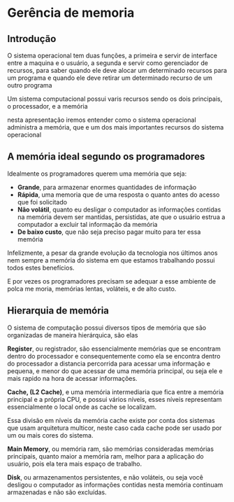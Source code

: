 # Gerência de memoria

## Introdução

O sistema operacional tem duas funções, a primeira e servir de interface entre a maquina e o usuário, a segunda e servir como gerenciador de recursos, para saber quando ele deve alocar um determinado recursos para um programa e quando ele deve retirar um determinado recurso de um outro programa

Um sistema computacional possui varis recursos sendo os dois principais, o processador, e a memória

nesta apresentação iremos entender como o sistema operacional administra a memória, que e um dos mais importantes recursos do sistema operacional

## A memória ideal segundo os programadores

Idealmente os programadores querem uma memória que seja:

- **Grande**, para armazenar enormes quantidades de informação
- **Rápida**, uma memoria que de uma resposta o quanto antes do acesso que foi solicitado
- **Não volátil**, quanto eu desligar o computador as informações contidas na memória devem ser mantidas, persistidas, ate que o usuário estrua a computador a excluir tal informação da memória
- **De baixo custo**, que não seja preciso pagar muito para ter essa memória

Infelizmente, a pesar da grande evolução da tecnologia nos últimos anos nem sempre a memória do sistema em que estamos trabalhando possui todos estes benefícios.

E por vezes os programadores precisam se adequar a esse ambiente de polca me moria, memórias lentas, voláteis, e de alto custo.

## Hierarquia de memória

O sistema de computação possui diversos tipos de memória que são organizadas de maneira hierárquica, são elas

**Register**, ou registrador, são essencialmente memórias que se encontram dentro do processador e consequentemente como ela se encontra dentro do processador a distancia percorrida para acessar uma informação e pequena, e menor do que acessar de uma memória principal, ou seja ele e mais rapido na hora de acessar informações.

**Cache, (L2 Cache)**, e uma memória intermediaria que fica entre a memória principal e a própria CPU, e possui vários níveis, esses níveis representam essencialmente o local onde as cache se localizam.

Essa divisão em níveis da memória cache existe por conta dos sistemas que usam arquitetura multicor, neste caso cada cache pode ser usado por um ou mais cores do sistema.

**Main Memory**, ou memória ram, são memórias consideradas memórias principais, quanto maior a memória ram, melhor para a aplicação do usuário, pois ela tera mais espaço de trabalho.

**Disk**, ou armazenamentos persistentes, e não voláteis, ou seja você desligou o computador as informações contidas nesta memória continuam armazenadas e não são excluídas.
